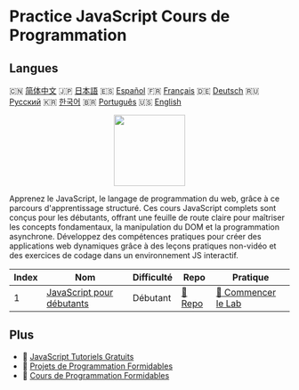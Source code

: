 # Practice JavaScript Cours de Programmation

## Langues

🇨🇳 [简体中文](README_zh.md) 🇯🇵 [日本語](README_ja.md) 🇪🇸 [Español](README_es.md) 🇫🇷 [Français](README_fr.md) 🇩🇪 [Deutsch](README_de.md) 🇷🇺 [Русский](README_ru.md) 🇰🇷 [한국어](README_ko.md) 🇧🇷 [Português](README_pt.md) 🇺🇸 [English](README.md) 

<div align="center">
<img width="128px" src="https://file.labex.io/path/ztG7iIXOkx2u.png">
</div>

Apprenez le JavaScript, le langage de programmation du web, grâce à ce parcours d'apprentissage structuré. Ces cours JavaScript complets sont conçus pour les débutants, offrant une feuille de route claire pour maîtriser les concepts fondamentaux, la manipulation du DOM et la programmation asynchrone. Développez des compétences pratiques pour créer des applications web dynamiques grâce à des leçons pratiques non-vidéo et des exercices de codage dans un environnement JS interactif.

|   Index | Nom                                                                               | Difficulté   | Repo                                                              | Pratique                                                                    |
|---------|-----------------------------------------------------------------------------------|--------------|-------------------------------------------------------------------|-----------------------------------------------------------------------------|
|       1 | [JavaScript pour débutants](https://labex.io/fr/courses/javascript-for-beginners) | Débutant     | [🔗 Repo](https://github.com/labex-labs/javascript-for-beginners) | [🚀 Commencer le Lab](https://labex.io/fr/courses/javascript-for-beginners) |

## Plus

- 🔗 [JavaScript Tutoriels Gratuits](https://github.com/labex-labs/javascript-free-tutorials)
- 🔗 [Projets de Programmation Formidables](https://github.com/labex-labs/awesome-programming-projects)
- 🔗 [Cours de Programmation Formidables](https://github.com/labex-labs/awesome-programming-courses)

